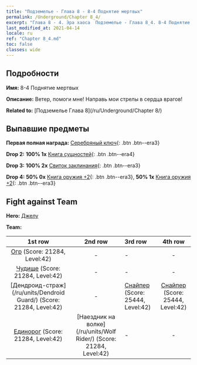 ```yaml
---
title: "Подземелье - Глава 8 - 8-4 Поднятие мертвых"
permalink: /Underground/Chapter 8_4/
excerpt: "Глава 8 - 4. Эра хаоса  Подземелье - Глава 8_4. 8-4 Поднятие мертвых"
last_modified_at: 2021-04-14
locale: ru
ref: "Chapter 8_4.md"
toc: false
classes: wide
---
```


## Подробности

 **Имя:** 8-4 Поднятие мертвых

 **Описание:** Ветер, помоги мне! Направь мои стрелы в сердца врагов!

 **Related to:** [Подземелье Глава 8](/ru/Underground/Chapter 8/)

## Выпавшие предметы

 **Первая полная награда:** [Серебряный ключ](/ru/Items/con_693/){: .btn .btn--era3}

 **Drop 2:** **100% 1x** [Книга сущностей](/ru/Items/mat_39/){: .btn .btn--era4}

 **Drop 3:** **100% 2x** [Свиток заклинания](/ru/Items/con_694/){: .btn .btn--era3}

 **Drop 4:** **50% 0x** [Книга оружия +2](/ru/Items/mat_32/){: .btn .btn--era3}, **50% 1x** [Книга оружия +2](/ru/Items/mat_32/){: .btn .btn--era3}


## Fight against Team
 **Hero:** [Джелу](/ru/heroes/Gelu/)

 **Team:**


  | 1st row | 2nd row | 3rd row | 4th row |
  |:----:|:----:|:----|:----:|
  | [Огр](/ru/units/Ogre/) (Score: 21284, Level:42)  | - | - | - |
  | [Чудище](/ru/units/Behemoth/) (Score: 21284, Level:42)  | - | - | - |
  | [Дендроид-страж](/ru/units/Dendroid Guard/) (Score: 21284, Level:42)  | - | [Снайпер](/ru/units/Sharpshooter/) (Score: 25444, Level:42)  | [Снайпер](/ru/units/Sharpshooter/) (Score: 25444, Level:42)  |
  | [Единорог](/ru/units/Unicorn/) (Score: 21284, Level:42)  | [Наездник на волке](/ru/units/Wolf Rider/) (Score: 21284, Level:42)  | - | - |



